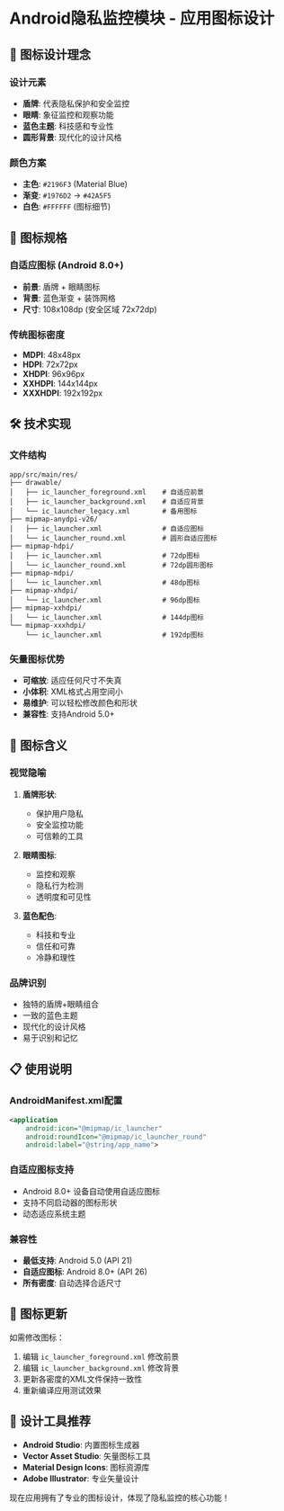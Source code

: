 # Android隐私监控模块 - 应用图标设计

## 🎨 图标设计理念

### 设计元素
- **盾牌**: 代表隐私保护和安全监控
- **眼睛**: 象征监控和观察功能
- **蓝色主题**: 科技感和专业性
- **圆形背景**: 现代化的设计风格

### 颜色方案
- **主色**: `#2196F3` (Material Blue)
- **渐变**: `#1976D2` → `#42A5F5`
- **白色**: `#FFFFFF` (图标细节)

## 📱 图标规格

### 自适应图标 (Android 8.0+)
- **前景**: 盾牌 + 眼睛图标
- **背景**: 蓝色渐变 + 装饰网格
- **尺寸**: 108x108dp (安全区域 72x72dp)

### 传统图标密度
- **MDPI**: 48x48px
- **HDPI**: 72x72px  
- **XHDPI**: 96x96px
- **XXHDPI**: 144x144px
- **XXXHDPI**: 192x192px

## 🛠️ 技术实现

### 文件结构
```
app/src/main/res/
├── drawable/
│   ├── ic_launcher_foreground.xml    # 自适应前景
│   ├── ic_launcher_background.xml    # 自适应背景
│   └── ic_launcher_legacy.xml        # 备用图标
├── mipmap-anydpi-v26/
│   ├── ic_launcher.xml               # 自适应图标
│   └── ic_launcher_round.xml         # 圆形自适应图标
├── mipmap-hdpi/
│   ├── ic_launcher.xml               # 72dp图标
│   └── ic_launcher_round.xml         # 72dp圆形图标
├── mipmap-mdpi/
│   └── ic_launcher.xml               # 48dp图标
├── mipmap-xhdpi/
│   └── ic_launcher.xml               # 96dp图标
├── mipmap-xxhdpi/
│   └── ic_launcher.xml               # 144dp图标
└── mipmap-xxxhdpi/
    └── ic_launcher.xml               # 192dp图标
```

### 矢量图标优势
- **可缩放**: 适应任何尺寸不失真
- **小体积**: XML格式占用空间小
- **易维护**: 可以轻松修改颜色和形状
- **兼容性**: 支持Android 5.0+

## 🎯 图标含义

### 视觉隐喻
1. **盾牌形状**: 
   - 保护用户隐私
   - 安全监控功能
   - 可信赖的工具

2. **眼睛图标**:
   - 监控和观察
   - 隐私行为检测
   - 透明度和可见性

3. **蓝色配色**:
   - 科技和专业
   - 信任和可靠
   - 冷静和理性

### 品牌识别
- 独特的盾牌+眼睛组合
- 一致的蓝色主题
- 现代化的设计风格
- 易于识别和记忆

## 📋 使用说明

### AndroidManifest.xml配置
```xml
<application
    android:icon="@mipmap/ic_launcher"
    android:roundIcon="@mipmap/ic_launcher_round"
    android:label="@string/app_name">
```

### 自适应图标支持
- Android 8.0+ 设备自动使用自适应图标
- 支持不同启动器的图标形状
- 动态适应系统主题

### 兼容性
- **最低支持**: Android 5.0 (API 21)
- **自适应图标**: Android 8.0+ (API 26)
- **所有密度**: 自动选择合适尺寸

## 🔄 图标更新

如需修改图标：
1. 编辑 `ic_launcher_foreground.xml` 修改前景
2. 编辑 `ic_launcher_background.xml` 修改背景
3. 更新各密度的XML文件保持一致性
4. 重新编译应用测试效果

## 🎨 设计工具推荐

- **Android Studio**: 内置图标生成器
- **Vector Asset Studio**: 矢量图标工具
- **Material Design Icons**: 图标资源库
- **Adobe Illustrator**: 专业矢量设计

现在应用拥有了专业的图标设计，体现了隐私监控的核心功能！